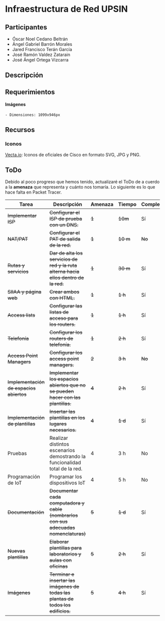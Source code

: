# Infraestructura de Red UPSIN

## Participantes

- Óscar Noel Cedano Beltrán
- Ángel Gabriel Barrón Morales
- Jared Francisco Terán García
- José Ramón Valdez Zatarain
- José Ángel Ortega Vizcarra

## Descripción
## Requerimientos
#### Imágenes
    - Dimensiones: 1099x946px

## Recursos

### Iconos

 [Vecta.io](https://vecta.io/symbols/category/cisco): Iconos de oficiales de Cisco en formato SVG, JPG y PNG. 

## ToDo
Debido al poco progreso que hemos tenido, actualizaré el ToDo de a cuerdo a la <strong>amenaza</strong> que representa y cuánto nos tomaría.
Lo siguiente es lo que hace falta en Packet Tracer.

|Tarea                              |Descripción                                                                         |Amenaza|Tiempo  |Completado|
|-----------------------------------|------------------------------------------------------------------------------------|-------|--------|----------|
|~~Implementar ISP~~                |~~Configurar el ISP de prueba con un DNS.~~                                         |~~1~~  |~~10m~~ |Sí        |
|~~NAT/PAT~~                        |~~Configurar el PAT de salida de la red.~~                                          |~~1~~  |~~10 m~~|~~No~~    |
|~~Rutas y servicios~~              |~~Dar de alta los servicios de red y la ruta alterna hacia ellos dentro de la red.~~|~~1~~  |~~30 m~~|Sí        |
|~~SIIAA y página web~~             |~~Crear ambos con HTML.~~                                                           |~~1~~  |~~1 h~~ |Sí        |
|~~Access lists~~                       |~~Configurar las listas de acceso para los routers.~~                                   |~~1~~      |~~1 h~~     |Sí        |
|~~Telefonía~~                      |~~Configurar los routers de telefonía.~~                                            |~~1~~  |~~2 h~~ |Sí        |
|~~Access Point Managers~~          |~~Configurar los access point managers.~~                                           |~~2~~  |~~3 h~~ |~~No~~    |
|~~Implementación de espacios abiertos~~|~~Implementar los espacios abiertos que no se pueden hacer con las plantillas.~~        |~~4~~      |~~2 h~~     |Sí        |
|~~Implementación de plantillas~~       |~~Insertar las plantillas en los lugares necesarios.~~                                  |~~4~~      |~~1 d~~     |Sí        |
|Pruebas                            |Realizar distintos escenarios demostrando la funcionalidad total de la red.         |4      |3 h     |No        |
|Programación de IoT                |Programar los dispositivos IoT                                                      |4      |5 h     |No        |
|~~Documentación~~                      |~~Documentar cada computadora y cable (nombrarlos con sus adecuadas nomenclaturas)~~    |~~5~~      |~~1 d~~     |Sí        |
|~~Nuevas plantillas~~                  |~~Elaborar plantillas para laboratorios y aulas con oficinas~~                          |~~5~~      |~~2 h~~     |Sí        |
|~~Imágenes~~                           |~~Terminar e insertar las imágenes de todas las plantas de todos los edificios.~~       |~~5~~      |~~4 h~~     |Sí        |
